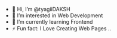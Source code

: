 - 👋 Hi, I’m @tyagiiDAKSH
- 👀 I’m interested in Web Development
- 🌱 I’m currently learning Frontend
- ⚡ Fun fact: I Love Creating Web Pages ..

<!---
tyagiiDAKSH/tyagiiDAKSH is a ✨ special ✨ repository because its `README.md` (this file) appears on your GitHub profile.
You can click the Preview link to take a look at your changes.
--->
